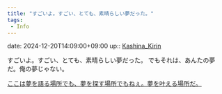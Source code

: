 ```yaml
---
title: "すごいよ。すごい、とても、素晴らしい夢だった。"
tags:
 - Info
---
```


date: 2024-12-20T14:09:00+09:00
up:: [Kashina_Kirin](../Bar/Novel/Nacaria/Kashina_Kirin.md)

すごいよ。すごい、とても、素晴らしい夢だった。
でもそれは、あんたの夢だ。俺の夢じゃない。

[ここは夢を語る場所でも、夢を探す場所でもねぇ。夢を叶える場所だ。](ここは夢を語る場所でも、夢を探す場所でもねぇ。夢を叶える場所だ。.md)